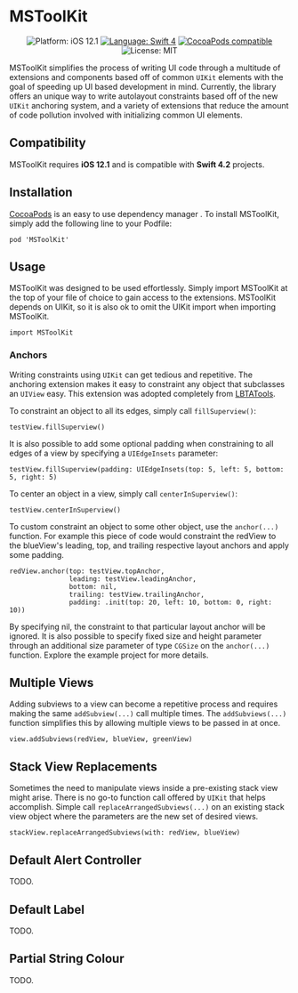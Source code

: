 # MSToolKit

<p align="center">
    <img src="https://img.shields.io/badge/Platform-iOS_12.1-green.svg" alt="Platform: iOS 12.1" />
    <a href="https://developer.apple.com/swift" target="_blank"><img src="https://img.shields.io/badge/Language-Swift_4-blueviolet.svg" alt="Language: Swift 4" /></a>
    <a href="https://cocoapods.org/pods/PanModal" target="_blank"><img src="https://img.shields.io/badge/CocoaPods-v1.0.2-red.svg" alt="CocoaPods compatible" /></a>
    <img src="https://img.shields.io/badge/License-MIT-green.svg" alt="License: MIT" />
</p>

MSToolKit simplifies the process of writing UI code through a multitude of extensions and components based off of common `UIKit` elements with the goal of speeding up UI based development in mind. Currently, the library offers an unique way to write autolayout constraints based off of the new `UIKit` anchoring system, and a variety of extensions that reduce the amount of code pollution involved with initializing common UI elements.

## Compatibility

MSToolKit requires **iOS 12.1** and is compatible with **Swift 4.2** projects.

## Installation

[CocoaPods](https://cocoapods.org) is an easy to use dependency manager . To install MSToolKit, simply add the following line to your Podfile:

```
pod 'MSToolKit'
```

## Usage

MSToolKit was designed to be used effortlessly. Simply import MSToolKit at the top of your file of choice to gain access to the extensions. MSToolKit depends on UIKit, so it is also ok to omit the UIKit import when importing MSToolKit.

```
import MSToolKit
```

### Anchors

Writing constraints using `UIKit` can get tedious and repetitive. The anchoring extension makes it easy to constraint any object that subclasses an `UIView` easy. This extension was adopted completely from [LBTATools](https://github.com/bhlvoong/LBTATools).

To constraint an object to all its edges, simply call `fillSuperview()`:

```
testView.fillSuperview()
```

It is also possible to add some optional padding when constraining to all edges of a view by specifying a `UIEdgeInsets` parameter:

```
testView.fillSuperview(padding: UIEdgeInsets(top: 5, left: 5, bottom: 5, right: 5)
```

To center an object in a view, simply call `centerInSuperview()`:

```
testView.centerInSuperview()
```

To custom constraint an object to some other object, use the `anchor(...)` function. For example this piece of code would constraint the redView to the blueView's leading, top, and trailing respective layout anchors and apply some padding.

```
redView.anchor(top: testView.topAnchor,
               leading: testView.leadingAnchor,
               bottom: nil,
               trailing: testView.trailingAnchor,
               padding: .init(top: 20, left: 10, bottom: 0, right: 10))
```

By specifying nil, the constraint to that particular layout anchor will be ignored. It is also possible to specify fixed size and height parameter through an additional size parameter of type `CGSize` on the `anchor(...)` function. Explore the example project for more details.

## Multiple Views

Adding subviews to a view can become a repetitive process and requires making the same `addSubview(...)` call multiple times. The `addSubviews(...)` function simplifies this by allowing multiple views to be passed in at once.

```
view.addSubviews(redView, blueView, greenView)
```

## Stack View Replacements

Sometimes the need to manipulate views inside a pre-existing stack view might arise. There is no go-to function call offered by `UIKit` that helps accomplish. Simple call `replaceArrangedSubviews(...)` on an existing stack view object where the parameters are the new set of desired views.

```
stackView.replaceArrangedSubviews(with: redView, blueView)
```

## Default Alert Controller

TODO.

## Default Label

TODO.

## Partial String Colour

TODO.

